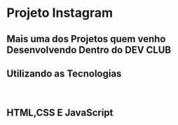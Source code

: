 <h1>Projeto Instagram</h1>

<h2> Mais uma dos Projetos quem venho Desenvolvendo Dentro do DEV CLUB</h2>
<h2> Utilizando as Tecnologias</h2><br>
<h2>HTML,CSS E JavaScript</h2>


